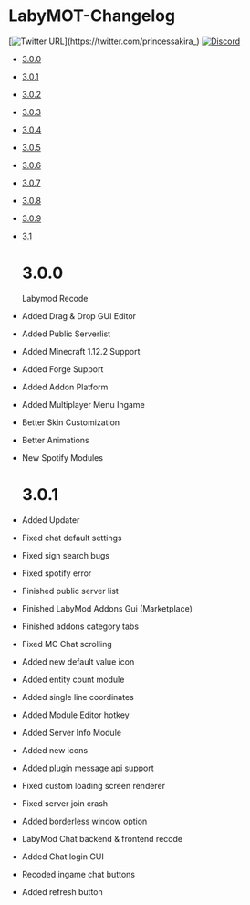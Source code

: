# LabyMOT-Changelog

[![Twitter URL](https://img.shields.io/twitter/url?label=Follow%20me&style=social&url=https%3A%2F%2Ftwitter.com%2Fprincessakira_)](https://twitter.com/princessakira_)
[![Discord](https://img.shields.io/discord/622504866132000768?logo=Discord)](https://discord.gg/8AyNesa)


* [3.0.0](#3.0.0)
* [3.0.1](#3.0.1)
* [3.0.2](#3.0.2)
* [3.0.3](#3.0.3)
* [3.0.4](#3.0.4)
* [3.0.5](#3.0.5)
* [3.0.6](#3.0.6)
* [3.0.7](#3.0.7)
* [3.0.8](#3.0.8)
* [3.0.9](#3.0.9)
* [3.1](#3.1)


    # 3.0.0
    Labymod Recode
+ Added Drag & Drop GUI Editor
+ Added Public Serverlist
+ Added Minecraft 1.12.2 Support
+ Added Forge Support
+ Added Addon Platform
+ Added Multiplayer Menu Ingame
+ Better Skin Customization
+ Better Animations
+ New Spotify Modules

    # 3.0.1

+ Added Updater
+ Fixed chat default settings
+ Fixed sign search bugs
+ Fixed spotify error
+ Finished public server list
+ Finished LabyMod Addons Gui (Marketplace)
+ Finished addons category tabs
+ Fixed MC Chat scrolling
+ Added new default value icon
+ Added entity count module
+ Added single line coordinates
+ Added Module Editor hotkey
+ Added Server Info Module
+ Added new icons
+ Added plugin message api support
+ Fixed custom loading screen renderer
+ Fixed server join crash
+ Added borderless window option
+ LabyMod Chat backend & frontend recode
+ Added Chat login GUI
+ Recoded ingame chat buttons
+ Added refresh button
